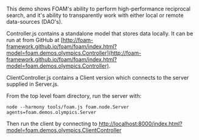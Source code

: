 This demo shows FOAM's ability to perform high-performance reciprocal search, and it's ability to transparently work with either local or remote data-sources (DAO's).

Controller.js contains a standalone model that stores data locally. It can be run at from GitHub at [http://foam-framework.github.io/foam/foam/index.html?model=foam.demos.olympics.Controller](http://foam-framework.github.io/foam/foam/index.html?model=foam.demos.olympics.Controller).

ClientController.js contains a Client version which connects to the server supplied in Server.js.

From the top level foam directory, run the server with:

    node --harmony tools/foam.js foam.node.Server agents=foam.demos.olympics.Server

Then run the client by connecting to [http://localhost:8000/index.html?model=foam.demos.olympics.ClientController](http://localhost:8000/index.html?model=foam.demos.olympics.ClientController)
